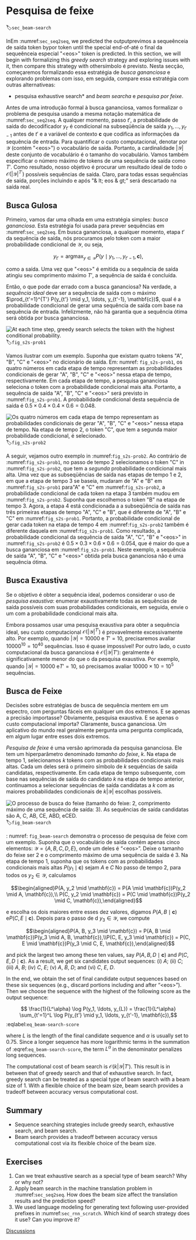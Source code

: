 # Pesquisa de feixe
:label:`sec_beam-search`

InEm :numref:`sec_seq2seq`,
we predicted the outputprevimos a sequeênceia de saída token bypor token
until the special end-of-até o final da sequeênceia especial "&lt;eos&gt;" token
is predicted.
In this section,
we will begin with formalizing this *greedy search* strategy
and exploring issues with it,
then compare this strategy with othersímbolo
é previsto.
Nesta secção,
começaremos formalizando essa estratégia de *busca gananciosa*
e explorando problemas com isso,
em seguida, compare essa estratégia com outras alternativeas:
* pesquisa exhaustive search* and *beam searcha* e *pesquisa por feixe*.

Antes de uma introdução formal à busca gananciosa,
vamos formalizar o problema de pesquisa
usando
a mesma notação matemática de :numref:`sec_seq2seq`.
A qualquer momento, passo $t'$,
a probabilidade de saída do decodificador $y_{t '}$
é condicional
na subseqüência de saída
$y_1, \ldots, y_{t'-1}$ antes de $t'$ e
a variável de contexto $\mathbf{c}$ que
codifica as informações da sequência de entrada.
Para quantificar o custo computacional,
denotar por
$\mathcal{Y}$ (contém "&lt;eos&gt;")
o vocabulário de saída.
Portanto, a cardinalidade $\left|\mathcal{Y}\right|$ deste conjunto de vocabulário
é o tamanho do vocabulário.
Vamos também especificar o número máximo de tokens
de uma sequência de saída como $T'$.
Como resultado,
nosso objetivo é procurar um resultado ideal
de todo o
$\mathcal{O}(\left|\mathcal{Y}\right|^{T'})$
possíveis sequências de saída.
Claro,
para todas essas sequências de saída,
porções incluindo e após "& lt; eos & gt;" será descartado
na saída real.

## Busca Gulosa

Primeiro, vamos dar uma olhada em
uma estratégia simples: *busca gananciosa*.
Esta estratégia foi usada para prever sequências em :numref:`sec_seq2seq`.
Em busca gananciosa,
a qualquer momento, etapa $t'$ da sequência de saída,
nós procuramos pelo token
com a maior probabilidade condicional de $\mathcal{Y}$, ou seja,

$$y_{t'} = \operatorname*{argmax}_{y \in \mathcal{Y}} P(y \mid y_1, \ldots, y_{t'-1}, \mathbf{c}),$$

como a saída.
Uma vez que "&lt;eos&gt;" é emitida ou a sequência de saída atingiu seu comprimento máximo $T'$, a sequência de saída é concluída.

Então, o que pode dar errado com a busca gananciosa?
Na verdade,
a *sequência ideal*
deve ser a sequência de saída
com o máximo
$\prod_{t'=1}^{T'} P(y_{t'} \mid y_1, \ldots, y_{t'-1}, \mathbf{c})$,
qual é
a probabilidade condicional de gerar uma sequência de saída com base na sequência de entrada.
Infelizmente, não há garantia
que a sequência ótima será obtida
por busca gananciosa.

![At each time step, greedy search selects the token with the highest conditional probability.](../img/s2s-prob1.svg)
:label:`fig_s2s-prob1`

Vamos ilustrar com um exemplo.
Suponha que existam quatro tokens
"A", "B", "C" e "&lt;eos&gt;" no dicionário de saída.
Em: numref: `fig_s2s-prob1`,
os quatro números em cada etapa de tempo representam as probabilidades condicionais de gerar "A", "B", "C" e "&lt;eos&gt;" nessa etapa de tempo, respectivamente.
Em cada etapa de tempo,
a pesquisa gananciosa seleciona o token com a probabilidade condicional mais alta.
Portanto, a sequência de saída "A", "B", "C" e "&lt;eos&gt;" será previsto
in :numref:`fig_s2s-prob1`.
A probabilidade condicional desta sequência de saída é $0.5\times0.4\times0.4\times0.6 = 0.048$.

![Os quatro números em cada etapa de tempo representam as probabilidades condicionais de gerar "A", "B", "C" e "&lt;eos&gt;" nessa etapa de tempo. Na etapa de tempo 2, o token "C", que tem a segunda maior probabilidade condicional, é selecionado.](../img/s2s-prob2.svg)
:label:`fig_s2s-prob2`

A seguir, vejamos outro exemplo
in :numref:`fig_s2s-prob2`.
Ao contrário de :numref:`fig_s2s-prob1`,
no passo de tempo 2
selecionamos o token "C"
in :numref:`fig_s2s-prob2`,
que tem a *segunda* probabilidade condicional mais alta.
Uma vez que as subseqüências de saída nas etapas de tempo 1 e 2,
em que a etapa de tempo 3 se baseia,
mudaram de "A" e "B" em :numref:`fig_s2s-prob1` para"A" e "C" em :numref:`fig_s2s-prob2`,
a probabilidade condicional de cada token
na etapa 3 também mudou em :numref:`fig_s2s-prob2`.
Suponha que escolhemos o token "B" na etapa de tempo 3.
Agora, a etapa 4 está condicionada a
a subseqüência de saída nas três primeiras etapas de tempo
"A", "C" e "B",
que é diferente de "A", "B" e "C" em :numref:`fig_s2s-prob1`.
Portanto, a probabilidade condicional de gerar cada token na etapa de tempo 4 em :numref:`fig_s2s-prob2` também é diferente daquela em :numref:`fig_s2s-prob1`.
Como resultado,
a probabilidade condicional da sequência de saída "A", "C", "B" e "&lt;eos&gt;"
in :numref:`fig_s2s-prob2`
é $0.5\times0.3 \times0.6\times0.6=0.054$, 
que é maior do que a busca gananciosa em :numref:`fig_s2s-prob1`.
Neste exemplo,
a sequência de saída "A", "B", "C" e "&lt;eos&gt;" obtida pela busca gananciosa não é uma sequência ótima.

## Busca Exaustiva 

Se o objetivo é obter a sequência ideal, podemos considerar o uso de *pesquisa exaustiva*:
enumerar exaustivamente todas as sequências de saída possíveis com suas probabilidades condicionais,
em seguida, envie o um
com a probabilidade condicional mais alta.

Embora possamos usar uma pesquisa exaustiva para obter a sequência ideal,
seu custo computacional $\mathcal{O}(\left|\mathcal{Y}\right|^{T'})$ é provavelmente excessivamente alto.
Por exemplo, quando $|\mathcal{Y}|=10000$ e $T'=10$, precisaremos avaliar $10000^{10} = 10^{40}$ sequências. Isso é quase impossível!
Por outro lado,
o custo computacional da busca gananciosa é
$\mathcal{O}(\left|\mathcal{Y}\right|T')$: 
geralmente é significativamente menor do que
o da pesquisa exaustiva. Por exemplo, quando $|\mathcal{Y}|=10000$ e$T'=10$, só precisamos avaliar $10000\times10=10^5$ sequências.

## Busca de Feixe

Decisões sobre estratégias de busca de sequência
mentem em um espectro,
com perguntas fáceis em qualquer um dos extremos.
E se apenas a precisão importasse?
Obviamente, pesquisa exaustiva.
E se apenas o custo computacional importa?
Claramente, busca gananciosa.
Um aplicativo do mundo real geralmente pergunta
uma pergunta complicada,
em algum lugar entre esses dois extremos.

*Pesquisa de feixe* é uma versão aprimorada da pesquisa gananciosa. Ele tem um hiperparâmetro denominado *tamanho do feixe*, $k$.
Na etapa de tempo 1,
selecionamos $k$ tokens com as probabilidades condicionais mais altas.
Cada um deles será o primeiro símbolo de
$k$ sequências de saída candidatas, respectivamente.
Em cada etapa de tempo subsequente,
com base nas sequências de saída do candidato $k$
na etapa de tempo anterior,
continuamos a selecionar sequências de saída candidatas a $k$
com as maiores probabilidades condicionais
de $k\left|\mathcal{Y}\right|$ escolhas possíveis.

![ O processo de busca do feixe (tamanho do feixe: 2, comprimento máximo de uma sequência de saída: 3). As sequências de saída candidatas são $A$, $C$, $AB$, $CE$, $ABD$, e$CED$.](../img/beam-search.svg)
:label:`fig_beam-search`

: numref: `fig_beam-search` demonstra o
processo de pesquisa de feixe com um exemplo.
Suponha que o vocabulário de saída
contém apenas cinco elementos:
$\mathcal{Y} = \{A, B, C, D, E\}$, 
onde um deles é “&lt;eos&gt;”. 
Deixe o tamanho do feixe ser 2 e
o comprimento máximo de uma sequência de saída é 3.
Na etapa de tempo 1,
suponha que os tokens com as probabilidades condicionais mais altas $P(y_1 \mid \mathbf{c})$ sejam $A$ e $C$ No passo de tempo 2, para todos os $y_2 \in \mathcal{Y},$ calculamos

$$\begin{aligned}P(A, y_2 \mid \mathbf{c}) = P(A \mid \mathbf{c})P(y_2 \mid A, \mathbf{c}),\\ P(C, y_2 \mid \mathbf{c}) = P(C \mid \mathbf{c})P(y_2 \mid C, \mathbf{c}),\end{aligned}$$  

e escolha os dois maiores entre esses dez valores, digamos
$P(A, B \mid \mathbf{c})$ e$P(C, E \mid \mathbf{c})$.
Depois para o passo de d $y_3 \in \mathcal{Y}$, we compute 

$$\begin{aligned}P(A, B, y_3 \mid \mathbf{c}) = P(A, B \mid \mathbf{c})P(y_3 \mid A, B, \mathbf{c}),\\P(C, E, y_3 \mid \mathbf{c}) = P(C, E \mid \mathbf{c})P(y_3 \mid C, E, \mathbf{c}),\end{aligned}$$ 

and pick the largest two among these ten values, say 
$P(A, B, D \mid \mathbf{c})$   and  $P(C, E, D \mid  \mathbf{c}).$
As a result, we get six candidates output sequences: (i) $A$; (ii) $C$; (iii) $A$, $B$; (iv) $C$, $E$; (v) $A$, $B$, $D$; and (vi) $C$, $E$, $D$. 


In the end, we obtain the set of final candidate output sequences based on these six sequences (e.g., discard portions including and after “&lt;eos&gt;”).
Then
we choose the sequence with the highest of the following score as the output sequence:

$$ \frac{1}{L^\alpha} \log P(y_1, \ldots, y_{L}) = \frac{1}{L^\alpha} \sum_{t'=1}^L \log P(y_{t'} \mid y_1, \ldots, y_{t'-1}, \mathbf{c}),$$
:eqlabel:`eq_beam-search-score`

where $L$ is the length of the final candidate sequence and $\alpha$ is usually set to 0.75. 
Since a longer sequence has more logarithmic terms in the summation of :eqref:`eq_beam-search-score`,
the term $L^\alpha$ in the denominator penalizes
long sequences.

The computational cost of beam search is $\mathcal{O}(k\left|\mathcal{Y}\right|T')$. 
This result is in between that of greedy search and that of exhaustive search. In fact, greedy search can be treated as a special type of beam search with 
a beam size of 1. 
With a flexible choice of the beam size,
beam search provides a tradeoff between
accuracy versus computational cost.



## Summary

* Sequence searching strategies include greedy search, exhaustive search, and beam search.
* Beam search provides a tradeoff between accuracy versus computational cost via its flexible choice of the beam size.


## Exercises

1. Can we treat exhaustive search as a special type of beam search? Why or why not?
1. Apply beam search in the machine translation problem in :numref:`sec_seq2seq`. How does the beam size affect the translation results and the prediction speed?
1. We used language modeling for generating text following  user-provided prefixes in :numref:`sec_rnn_scratch`. Which kind of search strategy does it use? Can you improve it?

[Discussions](https://discuss.d2l.ai/t/338)
<!--stackedit_data:
eyJoaXN0b3J5IjpbNjYyODIwNjI3LDI1MjA3NjQ3OV19
-->